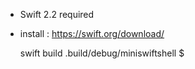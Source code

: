 - Swift 2.2 required
- install : https://swift.org/download/

    swift build
    .build/debug/miniswiftshell
    $
